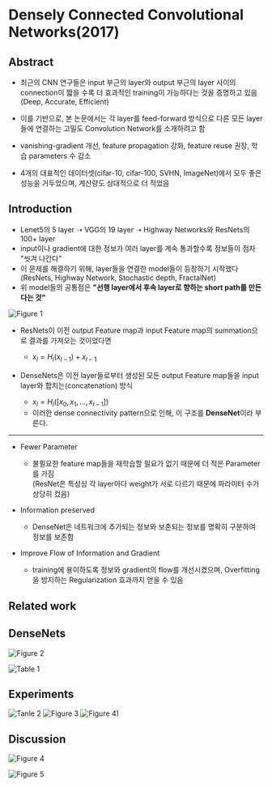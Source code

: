 # Densely Connected Convolutional Networks(2017)

## Abstract
+ 최근의 CNN 연구들은 input 부근의 layer와 output 부근의 layer 사이의 connection이 짧을 수록 더 효과적인 training이 가능하다는 것을 증명하고 있음
  (Deep, Accurate, Efficient)

+ 이를 기반으로, 본 논문에서는 각 layer를 feed-forward 방식으로 다른 모든 layer들에 연결하는 고밀도 Convolution Network를 소개하려고 함
+ vanishing-gradient 개선, feature propagation 강화, feature reuse 권장, 학습 parameters 수 감소
+ 4개의 대표적인 데이터셋(cifar-10, cifar-100, SVHN, ImageNet)에서 모두 좋은 성능을 거두었으며, 계산량도 상대적으로 더 적었음


## Introduction
+ Lenet5의 5 layer ➝ VGG의 19 layer ➝ Highway Networks와 ResNets의 100+ layer
+ input이나 gradient에 대한 정보가 여러 layer를 계속 통과할수록 정보들이 점차 "씻겨 나간다"
+ 이 문제를 해결하기 위해, layer들을 연결한 model들이 등장하기 시작했다(ResNets, Highway Network, Stochastic depth, FractalNet)
 + 위 model들의 공통점은 **"선행 layer에서 후속 layer로 향하는 short path를 만든다는 것"**


![Figure 1](https://github.com/Artinto/2023-2_study/assets/84369594/0c139066-49f8-40b4-9a63-1114c3a5023b)

+ ResNets이 이전 output Feature map과 input Feature map의 summation으로 결과를 가져오는 것이었다면
  + $x_l = H_l(x_{l-1}) + x_{l-1}$

+ DenseNets은 이전 layer들로부터 생성된 모든 output Feature map들을 input layer와 합치는(concatenation) 방식
  + $x_l = H_l([x_0,x_1,...,x_{l-1}])$
  + 이러한 dense connectivity pattern으로 인해, 이 구조를 **DenseNet**이라 부른다.

-------------
   
+ Fewer Parameter
  + 불필요한 feature map들을 재학습할 필요가 없기 때문에 더 적은 Parameter를 가짐     
    (ResNet은 특성상 각 layer마다 weight가 서로 다르기 때문에 파라미터 수가 상당히 컸음)

+ Information preserved
  + DenseNet은 네트워크에 추가되는 정보와 보존되는 정보를 명확히 구분하여 정보를 보존함

+ Improve Flow of Information and Gradient
  + training에 용이하도록 정보와 gradient의 flow를 개선시켰으며, Overfitting을 방지하는 Regularization 효과까지 얻을 수 있음

## Related work


## DenseNets
![Figure 2](https://github.com/Artinto/2023-2_study/assets/84369594/ab4cff18-3b94-4d44-9a87-e75bbd607112)

![Table 1](https://github.com/Artinto/2023-2_study/assets/84369594/0934b2c8-a80d-4a3a-8406-387a3d66ad25)

## Experiments
![Tanle 2](https://github.com/Artinto/2023-2_study/assets/84369594/2880ad4e-f683-4ac2-9e73-4fd43ed7e4f6)
![Figure 3](https://github.com/Artinto/2023-2_study/assets/84369594/3f35be58-5dbb-457d-b891-9ba91e023d53)
![Figure 4)](https://github.com/Artinto/2023-2_study/assets/84369594/b753beba-75d5-4ea6-aa8d-42528399fbc7)
## Discussion
![Figure 4](https://github.com/Artinto/2023-2_study/assets/84369594/0c7eb6b8-fb40-4a54-a65e-b50134d7a96b)

![Figure 5](https://github.com/Artinto/2023-2_study/assets/84369594/61842b44-b2ce-4caa-b89c-1137376a302b)

